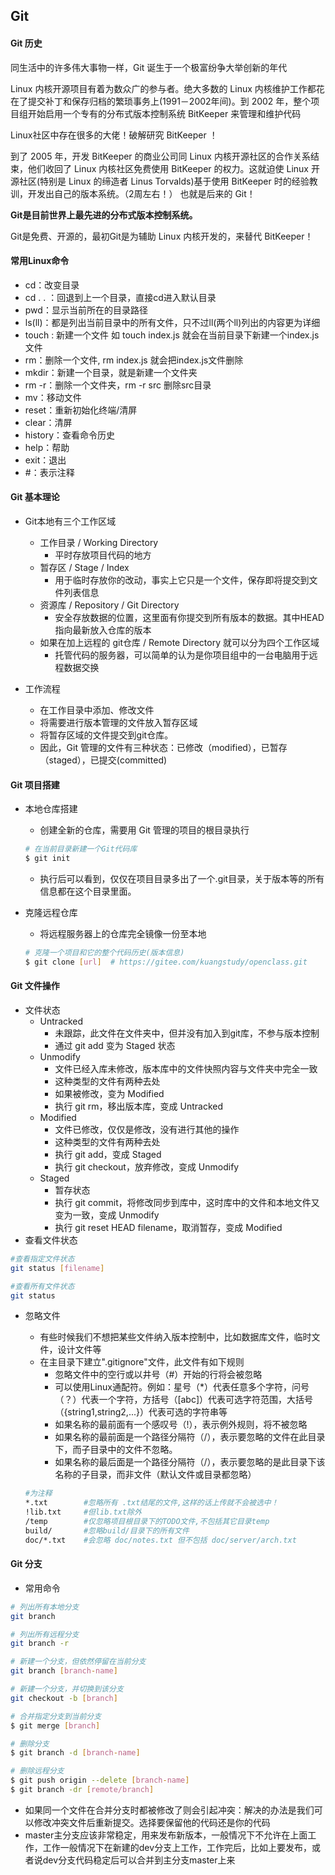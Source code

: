## Git

#### Git 历史

同生活中的许多伟大事物一样，Git 诞生于一个极富纷争大举创新的年代

Linux 内核开源项目有着为数众广的参与者。绝大多数的 Linux 内核维护工作都花在了提交补丁和保存归档的繁琐事务上(1991－2002年间)。到 2002 年，整个项目组开始启用一个专有的分布式版本控制系统 BitKeeper 来管理和维护代码

Linux社区中存在很多的大佬！破解研究 BitKeeper ！

到了 2005 年，开发 BitKeeper 的商业公司同 Linux 内核开源社区的合作关系结束，他们收回了 Linux 内核社区免费使用 BitKeeper 的权力。这就迫使 Linux 开源社区(特别是 Linux 的缔造者 Linus Torvalds)基于使用 BitKeeper 时的经验教训，开发出自己的版本系统。（2周左右！） 也就是后来的 Git！

**Git是目前世界上最先进的分布式版本控制系统。**

Git是免费、开源的，最初Git是为辅助 Linux 内核开发的，来替代 BitKeeper！



#### 常用Linux命令

- cd：改变目录
- cd . . ：回退到上一个目录，直接cd进入默认目录
- pwd：显示当前所在的目录路径
- ls(ll)：都是列出当前目录中的所有文件，只不过ll(两个ll)列出的内容更为详细
- touch : 新建一个文件 如 touch index.js 就会在当前目录下新建一个index.js文件
- rm：删除一个文件, rm index.js 就会把index.js文件删除
- mkdir：新建一个目录，就是新建一个文件夹
- rm -r：删除一个文件夹，rm -r src 删除src目录
- mv：移动文件
- reset：重新初始化终端/清屏
- clear：清屏
- history：查看命令历史
- help：帮助
- exit：退出
- #：表示注释



#### Git 基本理论

- Git本地有三个工作区域
  - 工作目录 / Working Directory
    - 平时存放项目代码的地方
  - 暂存区 / Stage / Index
    - 用于临时存放你的改动，事实上它只是一个文件，保存即将提交到文件列表信息
  - 资源库 / Repository / Git Directory
    - 安全存放数据的位置，这里面有你提交到所有版本的数据。其中HEAD指向最新放入仓库的版本
  - 如果在加上远程的 git仓库 / Remote Directory 就可以分为四个工作区域
    - 托管代码的服务器，可以简单的认为是你项目组中的一台电脑用于远程数据交换

- 工作流程
  - 在工作目录中添加、修改文件
  - 将需要进行版本管理的文件放入暂存区域
  - 将暂存区域的文件提交到git仓库。
  - 因此，Git 管理的文件有三种状态：已修改（modified），已暂存（staged），已提交(committed)



#### Git 项目搭建

- 本地仓库搭建

  - 创建全新的仓库，需要用 Git 管理的项目的根目录执行

  ```bash
  # 在当前目录新建一个Git代码库
  $ git init
  ```

  - 执行后可以看到，仅仅在项目目录多出了一个.git目录，关于版本等的所有信息都在这个目录里面。

- 克隆远程仓库

  - 将远程服务器上的仓库完全镜像一份至本地

  ```bash
  # 克隆一个项目和它的整个代码历史(版本信息)
  $ git clone [url]  # https://gitee.com/kuangstudy/openclass.git
  ```



#### Git 文件操作

- 文件状态
  - Untracked
    - 未跟踪，此文件在文件夹中，但并没有加入到git库，不参与版本控制
    - 通过 git add 变为 Staged 状态
  - Unmodify
    - 文件已经入库未修改，版本库中的文件快照内容与文件夹中完全一致
    - 这种类型的文件有两种去处
    - 如果被修改，变为 Modified
    - 执行 git rm，移出版本库，变成 Untracked 
  - Modified
    - 文件已修改，仅仅是修改，没有进行其他的操作
    - 这种类型的文件有两种去处
    - 执行 git add，变成 Staged 
    - 执行 git checkout，放弃修改，变成 Unmodify
  - Staged
    - 暂存状态
    - 执行 git commit，将修改同步到库中，这时库中的文件和本地文件又变为一致，变成 Unmodify
    - 执行 git reset HEAD filename，取消暂存，变成 Modified
- 查看文件状态

```bash
#查看指定文件状态
git status [filename]

#查看所有文件状态
git status
```

- 忽略文件

  - 有些时候我们不想把某些文件纳入版本控制中，比如数据库文件，临时文件，设计文件等
  - 在主目录下建立".gitignore"文件，此文件有如下规则
    - 忽略文件中的空行或以井号（#）开始的行将会被忽略
    - 可以使用Linux通配符。例如：星号（*）代表任意多个字符，问号（？）代表一个字符，方括号（[abc]）代表可选字符范围，大括号（{string1,string2,...}）代表可选的字符串等
    - 如果名称的最前面有一个感叹号（!），表示例外规则，将不被忽略
    - 如果名称的最前面是一个路径分隔符（/），表示要忽略的文件在此目录下，而子目录中的文件不忽略。
    - 如果名称的最后面是一个路径分隔符（/），表示要忽略的是此目录下该名称的子目录，而非文件（默认文件或目录都忽略）

  ```bash
  #为注释
  *.txt        #忽略所有 .txt结尾的文件,这样的话上传就不会被选中！
  !lib.txt     #但lib.txt除外
  /temp        #仅忽略项目根目录下的TODO文件,不包括其它目录temp
  build/       #忽略build/目录下的所有文件
  doc/*.txt    #会忽略 doc/notes.txt 但不包括 doc/server/arch.txt
  ```



#### Git 分支

- 常用命令

```bash
# 列出所有本地分支
git branch

# 列出所有远程分支
git branch -r

# 新建一个分支，但依然停留在当前分支
git branch [branch-name]

# 新建一个分支，并切换到该分支
git checkout -b [branch]

# 合并指定分支到当前分支
$ git merge [branch]

# 删除分支
$ git branch -d [branch-name]

# 删除远程分支
$ git push origin --delete [branch-name]
$ git branch -dr [remote/branch]
```

- 如果同一个文件在合并分支时都被修改了则会引起冲突：解决的办法是我们可以修改冲突文件后重新提交。选择要保留他的代码还是你的代码
- master主分支应该非常稳定，用来发布新版本，一般情况下不允许在上面工作，工作一般情况下在新建的dev分支上工作，工作完后，比如上要发布，或者说dev分支代码稳定后可以合并到主分支master上来